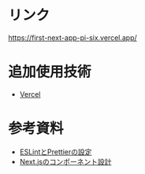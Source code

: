# リンク
https://first-next-app-pi-six.vercel.app/

# 追加使用技術
- [Vercel](https://vercel.com/)

# 参考資料
- [ESLintとPrettierの設定](https://fwywd.com/tech/next-eslint-prettier)
- [Next.jsのコンポーネント設計](https://zenn.dev/tiwu_dev/articles/2504a20732d305)
